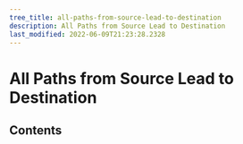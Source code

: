 ```yaml
---
tree_title: all-paths-from-source-lead-to-destination
description: All Paths from Source Lead to Destination
last_modified: 2022-06-09T21:23:28.2328
---
```


# All Paths from Source Lead to Destination

## Contents
